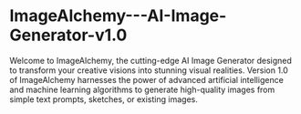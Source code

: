 # ImageAlchemy---AI-Image-Generator-v1.0
Welcome to ImageAlchemy, the cutting-edge AI Image Generator designed to transform your creative visions into stunning visual realities. Version 1.0 of ImageAlchemy harnesses the power of advanced artificial intelligence and machine learning algorithms to generate high-quality images from simple text prompts, sketches, or existing images.
